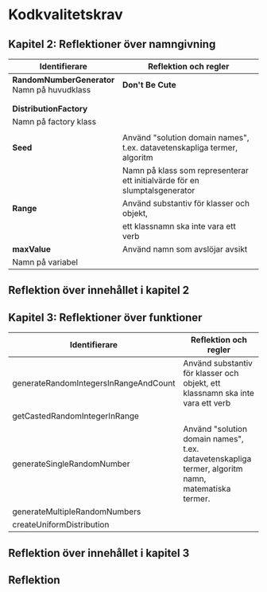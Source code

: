 # Kodkvalitetskrav

## Kapitel 2: Reflektioner över namngivning

| Identifierare             | Reflektion och regler                                  |
|---------------------------|--------------------------------------------------------|
| **RandomNumberGenerator**<br>Namn på huvudklass | **Don't Be Cute**                          |
|                           |
|                           |
| **DistributionFactory**   |
| Namn på factory klass     |
|                       |
| **Seed**                  | Använd "solution domain names", t.ex. datavetenskapliga termer, algoritm
|                           | Namn på klass som representerar ett initialvärde för en slumptalsgenerator | namn, matematiska termer.
| **Range**                 | Använd substantiv för klasser och objekt,
|                           | ett klassnamn ska inte vara ett verb
| **maxValue**              | Använd namn som avslöjar avsikt
| Namn på variabel          |


## Reflektion över innehållet i kapitel 2

## Kapitel 3: Reflektioner över funktioner

| Identifierare | Reflektion och regler                                      |
|---------------|----------------------------------------------------------|
| generateRandomIntegersInRangeAndCount | Använd substantiv för klasser och objekt, ett klassnamn ska inte vara ett verb |
| getCastedRandomIntegerInRange         |
| generateSingleRandomNumber            | Använd "solution domain names", t.ex. datavetenskapliga termer, algoritm namn, matematiska termer. |
| generateMultipleRandomNumbers         |
| createUniformDistribution             |

## Reflektion över innehållet i kapitel 3

## Reflektion
